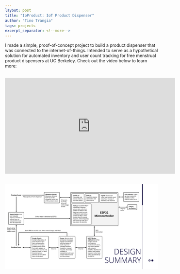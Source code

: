 ```yaml
---
layout: post
title: "IoProduct: IoT Product Dispenser"
author: "Tino Trangia"
tags: projects
excerpt_separator: <!--more-->
---
```


I made a simple, proof-of-concept project to build a product dispenser that was connected to the internet-of-things. Intended to serve as a hypothetical solution for automated inventory and user count tracking for free menstrual product dispensers at UC Berkeley.<!--more--> Check out the video below to learn more:

<br>

<div align="center">
    <iframe width="560" height="315" src="https://www.youtube.com/embed/Xlw_nAnmnzQ" title="YouTube video player" frameborder="0" allow="accelerometer; autoplay; clipboard-write; encrypted-media; gyroscope; picture-in-picture" allowfullscreen>
    </iframe>
</div>

<br>

![Design Summary](../_images/ioproduct.png) 